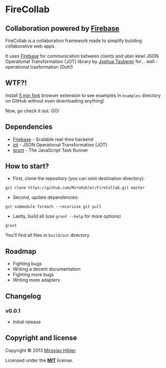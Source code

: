# FireCollab
## Collaboration powered by [Firebase](http://firebase.com)

FireCollab is a collaboration framework made to simplify building collaborative web apps.

It uses [Firebase](http://firebase.com) for communication between clients and uber kewl JSON Operational Transformation (JOT) library by [Joshua Tauberer](https://github.com/JoshData) for... well - operational trasformation (Duh!)

## WTF?!

Install [5 min fork](http://5minfork.com/) browser extension to see examples in `examples` directory on GitHub without even downloading anything!

Now, go check it out. GO!

## Dependencies

 * [Firebase](http://firebase.com) - Scalable real-time backend
 * [jot](https://github.com/JoshData/jot) - JSON Operational Transformation (JOT)
 * [grunt](http://gruntjs.com/) - The JavaScript Task Runner

## How to start?

 * First, clone the repository (you can omit destination directory):

`git clone https://github.com/MiroHibler/FireCollab.git master`

 * Second, update dependencies:

`git submodule foreach --recursive git pull`

 * Lastly, build all (use `grunt --help` for more options)

`grunt`

You'll find all files in `build/out` directory.

## Roadmap

 * Fighting bugs
 * Writing a decent documentation
 * Fighting more bugs
 * Writing more adapters

## Changelog

### v0.0.1
 * Initial release

## Copyright and license

Copyright © 2013 [Miroslav Hibler](http://miro.hibler.me)

Licensed under the [**MIT**](http://miro.mit-license.org) license.
